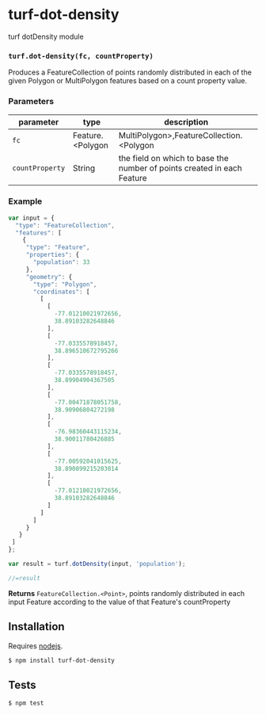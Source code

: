 # turf-dot-density

turf dotDensity module


### `turf.dot-density(fc, countProperty)`

Produces a FeatureCollection of points randomly distributed in each of the
given Polygon or MultiPolygon features based on a count property value.


### Parameters

| parameter       | type                                                                           | description                                                             |
| --------------- | ------------------------------------------------------------------------------ | ----------------------------------------------------------------------- |
| `fc`            | Feature\.\<Polygon|MultiPolygon\>\,FeatureCollection\.\<Polygon|MultiPolygon\> | input features                                                          |
| `countProperty` | String                                                                         | the field on which to base the number of points created in each Feature |


### Example

```js
var input = {
  "type": "FeatureCollection",
  "features": [
    {
     "type": "Feature",
     "properties": {
       "population": 33
     },
     "geometry": {
       "type": "Polygon",
       "coordinates": [
         [
           [
             -77.01210021972656,
             38.89103282648846
           ],
           [
             -77.0335578918457,
             38.896510672795266
           ],
           [
             -77.0335578918457,
             38.89904904367505
           ],
           [
             -77.00471878051758,
             38.90906804272198
           ],
           [
             -76.98360443115234,
             38.90011780426885
           ],
           [
             -77.00592041015625,
             38.890899215203014
           ],
           [
             -77.01210021972656,
             38.89103282648846
           ]
         ]
       ]
     }
   }
 ]
};

var result = turf.dotDensity(input, 'population');

//=result
```


**Returns** `FeatureCollection.<Point>`, points randomly distributed in each input Feature according to the value of that Feature's countProperty

## Installation

Requires [nodejs](http://nodejs.org/).

```sh
$ npm install turf-dot-density
```

## Tests

```sh
$ npm test
```


